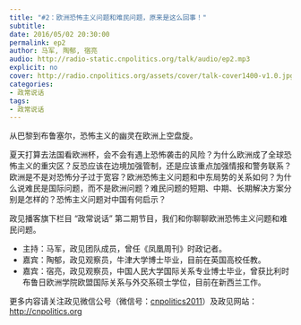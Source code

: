 ```yaml
---
title: "#2：欧洲恐怖主义问题和难民问题，原来是这么回事！"
subtitle: 
date: 2016/05/02 20:30:00
permalink: ep2
author: 马军, 陶郁, 宿亮
audio: http://radio-static.cnpolitics.org/talk/audio/ep2.mp3
explicit: no
cover: http://radio.cnpolitics.org/assets/cover/talk-cover1400-v1.0.jpg
categories:
- 政常说话
tags:
- 政常说话
---
```


从巴黎到布鲁塞尔，恐怖主义的幽灵在欧洲上空盘旋。

夏天打算去法国看欧洲杯，会不会有遇上恐怖袭击的风险？为什么欧洲成了全球恐怖主义的重灾区？反恐应该在边境加强管制，还是应该重点加强情报和警务联系？欧洲是不是对恐怖分子过于宽容？欧洲恐怖主义问题和中东局势的关系如何？为什么说难民是国际问题，而不是欧洲问题？难民问题的短期、中期、长期解决方案分别是怎样的？恐怖主义问题对中国有何启示？

政见播客旗下栏目 “政常说话” 第二期节目，我们和你聊聊欧洲恐怖主义问题和难民问题。

- 主持：马军，政见团队成员，曾任《凤凰周刊》时政记者。
- 嘉宾：陶郁，政见观察员，牛津大学博士毕业，目前在英国高校任教。
- 嘉宾：宿亮，政见观察员，中国人民大学国际关系专业博士毕业，曾获比利时布鲁日欧洲学院欧盟国际关系与外交系硕士学位，目前在新西兰工作。

更多内容请关注政见微信公号（微信号：[cnpolitics2011](http://open.weixin.qq.com/qr/code/?username=cnpolitics2011)）及政见网站：<http://cnpolitics.org>

